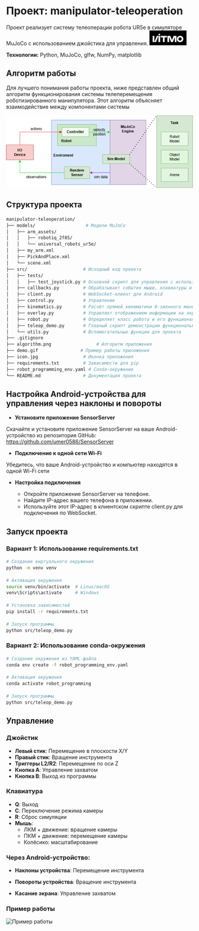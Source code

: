 # Проект: manipulator-teleoperation
Проект реализует систему телеоперации робота UR5e в симуляторе MuJoCo с использованием джойстика для управления.
[![ITMO](https://github.com/ITMO-NSS-team/open-source-ops/blob/master/badges/ITMO_badge_flat_rus.svg)](https://en.itmo.ru/en/)

**Технологии:** Python, MuJoCo, glfw, NumPy, matplotlib
## Алгоритм работы
Для лучшего понимания работы проекта, ниже представлен общий алгоритм функционирования системы телеперемещения роботизированного манипулятора. Этот алгоритм объясняет взаимодействие между компонентами системы

![Алгоритм работы ](algorithm.png)
## Структура проекта
```bash
manipulator-teleoperation/
├── models/                   # Модели MuJoCo
│   ├── arm_assets/
│   │   ├── robotiq_2f85/
│   │   └── universal_robots_ur5e/
│   ├── my_arm.xml
│   ├── PickAndPlace.xml
│   └── scene.xml
├── src/                     # Исходный код проекта
│   ├── tests/
│   │   ├── test_joystick.py # Основной скрипт для управления с использованием джойстика
│   ├── callbacks.py         # Обрабатывает события мыши, клавиатуры и джойстика
│   ├── client.py            # WebSocket-клиент для Android
│   ├── control.py           # Управление
│   ├── kinematics.py        # Расчёт прямой кинематики 6-звенного манипулятора
│   ├── overlay.py           # Управляет отображением информации на экране
│   ├── robot.py             # Определяет класс робота и его функциональность
│   ├── teleop_demo.py       # Главный скрипт демонстрации функциональности
│   └── utils.py             # Вспомогательные функции для проекта
├── .gitignore
├── algorithm.png                 # Алгоритм приложения
├── demo.gif                # Пример работы приложения
├── icon.jpg                 # Иконка приложения
├── requirements.txt         # Зависимости для pip
├── robot_programming_env.yaml # Conda-окружение
└── README.md                # Документация проекта
```
## Настройка Android-устройства для управления через наклоны и повороты

- **Установите приложение SensorServer** 

Скачайте и установите приложение SensorServer на ваше Android-устройство из репозитория GitHub: 
https://github.com/umer0586/SensorServer
- **Подключение к одной сети Wi-Fi**

Убедитесь, что ваше Android-устройство и компьютер находятся в одной Wi-Fi сети

- **Настройка подключения**

  - Откройте приложение SensorServer на телефоне.
  - Найдите IP-адрес вашего телефона в приложении.
  - Используйте этот IP-адрес в клиентском скрипте client.py для подключения по WebSocket.
## Запуск проекта

### Вариант 1: Использование requirements.txt

```bash
# Создание виртуального окружения
python -m venv venv

# Активация окружения
source venv/bin/activate  # Linux/macOS
venv\Scripts\activate     # Windows

# Установка зависимостей
pip install -r requirements.txt

# Запуск программы
python src/teleop_demo.py
```

### Вариант 2: Использование conda-окружения

```bash
# Создание окружения из YAML-файла
conda env create -f robot_programming_env.yaml

# Активация окружения
conda activate robot_programming

# Запуск программы
python src/teleop_demo.py
```
## Управление

### Джойстик
- **Левый стик**: Перемещение в плоскости X/Y
- **Правый стик**: Вращение инструмента
- **Триггеры L2/R2**: Перемещение по оси Z
- **Кнопка A**: Управление захватом
- **Кнопка B**: Выход из программы

### Клавиатура
- **Q**: Выход
- **C**: Переключение режима камеры
- **R**: Сброс симуляции
- **Мышь**: 
  - ЛКМ + движение: вращение камеры
  - ПКМ + движение: перемещение камеры
  - Колёсико: масштабирование

### Через Android-устройство:
- **Наклоны устройства**: Перемещение инструмента

- **Повороты устройства**: Вращение инструмента

- **Касание экрана**: Управление захватом

### Пример работы
![Пример работы](demo.gif)
